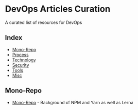 # DevOps Articles Curation
A curated list of resources for DevOps

Index
-----

-	[Mono-Repo](#mono-repo)
-	[Process](#process)
-	[Technology](#technology)
-	[Security](#security)
-	[Tools](#tools)
-	[Misc](#misc)

Mono-Repo
---------

-	[Mono-Repo](https://doppelmutzi.github.io/monorepo-lerna-yarn-workspaces/) - Background of NPM and Yarn as well as Lerna
